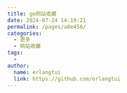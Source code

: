 ```yaml
---
title: go网站收藏
date: 2024-07-24 14:19:21
permalink: /pages/a8e456/
categories:
  - 更多
  - 网站收藏
tags:
  - 
author: 
  name: erlangtui
  link: https://github.com/erlangtui
---
```

